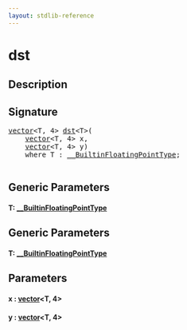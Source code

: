 ```yaml
---
layout: stdlib-reference
---
```


# dst

## Description





## Signature 

<pre>
<a href="/stdlib-reference/types/vector/index" class="code_type">vector</a>&lt;<span class="code_type">T</span>, 4&gt; <a href="/stdlib-reference/global-decls/dst">dst</a>&lt;<span class="code_type">T</span>&gt;(
    <a href="/stdlib-reference/types/vector/index" class="code_type">vector</a>&lt;<span class="code_type">T</span>, 4&gt; <span class='code_param'>x</span>,
    <a href="/stdlib-reference/types/vector/index" class="code_type">vector</a>&lt;<span class="code_type">T</span>, 4&gt; <span class='code_param'>y</span>)
    <span class='code_keyword'>where</span> <span class="code_type">T</span> : <a href="/stdlib-reference/interfaces/BuiltinFloatingPointType/index" class="code_type">__BuiltinFloatingPointType</a>;

</pre>

## Generic Parameters

#### T: [\_\_BuiltinFloatingPointType](/stdlib-reference/interfaces/BuiltinFloatingPointType/index)

## Generic Parameters

#### T: [\_\_BuiltinFloatingPointType](/stdlib-reference/interfaces/BuiltinFloatingPointType/index)

## Parameters

#### x  : [vector](/stdlib-reference/types/vector/index)\<T, 4\>
#### y  : [vector](/stdlib-reference/types/vector/index)\<T, 4\>

